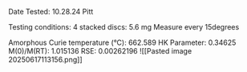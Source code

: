 Date Tested: 10.28.24 Pitt

Testing conditions:
4 stacked discs: 5.6 mg
Measure every 15degrees

Amorphous Curie temperature (°C): 662.589
HK Parameter: 0.34625
M(0)/M(RT): 1.015136
RSE: 0.00262196
![[Pasted image 20250617113156.png]]
